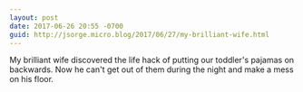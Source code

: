 ```yaml
---
layout: post
date: 2017-06-26 20:55 -0700
guid: http://jsorge.micro.blog/2017/06/27/my-brilliant-wife.html
---
```

My brilliant wife discovered the life hack of putting our toddler's pajamas on backwards. Now he can't get out of them during the night and make a mess on his floor.
